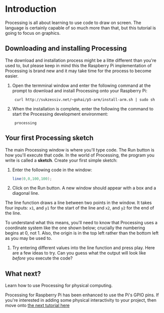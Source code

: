 # Introduction

Processing is all about learning to use code to draw on screen. The language is certainly capable of so much more than that, but this tutorial is going to focus on graphics.

## Downloading and installing Processing

The download and installation process might be a litte different than you're used to, but please keep in mind this the Raspberry Pi implementation of Processing is brand new and it may take time for the process to become easier.

1. Open the termminal window and enter the following command at the prompt to download and install Processing onto your Raspberry Pi:

		curl http://sukzessiv.net/~gohai/p5-arm/install-arm.sh | sudo sh

1. When the installation is complete, enter the following the command to start the Processing development environment:

		processing

## Your first Processing sketch

The main Processing window is where you'll type code. The Run button is how you'll execute that code. In the world of Processing, the program you write is called a **sketch**. Create your first simple sketch:

1. Enter the following code in the window:

	```java
	line(0,0,100,100);
	```

1. Click on the Run button. A new window should appear with a box and a diagonal line.

The line function draws a line between two points in the window. It takes four inputs: `x1`, and `y1` for the start of the line and `x2`, and `y2` for the end of the line.

To understand what this means, you'll need to know that Processing uses a coordinate system like the one shown below; crucially the numbering begins at 0, not 1. Also, the origin is in the top left rather than the bottom left as you may be used to.

1. Try entering different values into the line function and press play. Here are a few ideas to try. Can you guess what the output will look like _before_ you execute the code?

## What next?

Learn how to use Processing for physical computing.

Processing for Raspberry Pi has been enhanced to use the Pi's GPIO pins. If you're interested in adding some physical interactivity to your project, then move onto [the next tutorial here](worksheet-2.md)
